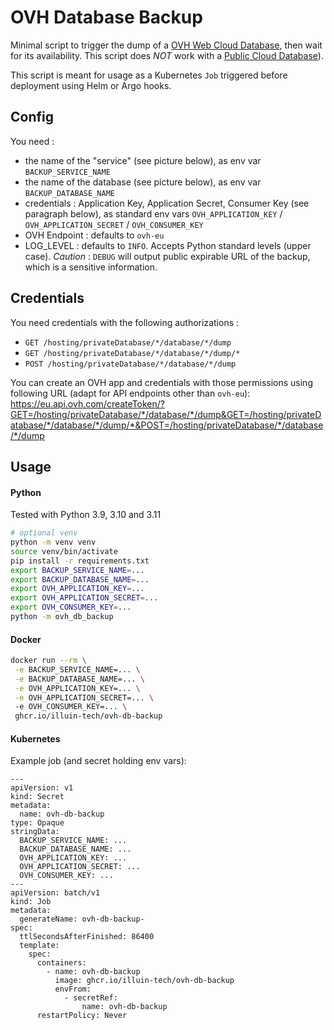 # OVH Database Backup

Minimal script to trigger the dump of a [OVH Web Cloud Database](https://www.ovhcloud.com/en/web-cloud/databases/), then wait for its availability. This script does *NOT* work with a [Public Cloud Database](https://www.ovhcloud.com/en/public-cloud/databases/)).

This script is meant for usage as a Kubernetes `Job` triggered before deployment using Helm or Argo hooks.

## Config

You need :
- the name of the "service" (see picture below), as env var `BACKUP_SERVICE_NAME`
- the name of the database (see picture below), as env var `BACKUP_DATABASE_NAME`
- credentials : Application Key, Application Secret, Consumer Key (see paragraph below), as standard env vars `OVH_APPLICATION_KEY` / `OVH_APPLICATION_SECRET` / `OVH_CONSUMER_KEY`
- OVH Endpoint : defaults to `ovh-eu`
- LOG_LEVEL : defaults to `INFO`. Accepts Python standard levels (upper case). *Caution* : `DEBUG` will output public expirable URL of the backup, which is a sensitive information.

## Credentials

You need credentials with the following authorizations :
- `GET /hosting/privateDatabase/*/database/*/dump`
- `GET /hosting/privateDatabase/*/database/*/dump/*`
- `POST /hosting/privateDatabase/*/database/*/dump`

You can create an OVH app and credentials with those permissions using following URL (adapt for API endpoints other than `ovh-eu`): https://eu.api.ovh.com/createToken/?GET=/hosting/privateDatabase/*/database/*/dump&GET=/hosting/privateDatabase/*/database/*/dump/*&POST=/hosting/privateDatabase/*/database/*/dump

## Usage

#### Python
Tested with Python 3.9, 3.10 and 3.11

```bash
# optional venv
python -m venv venv
source venv/bin/activate
pip install -r requirements.txt
export BACKUP_SERVICE_NAME=... 
export BACKUP_DATABASE_NAME=... 
export OVH_APPLICATION_KEY=... 
export OVH_APPLICATION_SECRET=... 
export OVH_CONSUMER_KEY=...
python -m ovh_db_backup
```

#### Docker

```bash
docker run --rm \
 -e BACKUP_SERVICE_NAME=... \
 -e BACKUP_DATABASE_NAME=... \
 -e OVH_APPLICATION_KEY=... \
 -e OVH_APPLICATION_SECRET=... \ 
 -e OVH_CONSUMER_KEY=... \
 ghcr.io/illuin-tech/ovh-db-backup
```

#### Kubernetes

Example job (and secret holding env vars):
```kubernetes
---
apiVersion: v1
kind: Secret
metadata:
  name: ovh-db-backup
type: Opaque
stringData:
  BACKUP_SERVICE_NAME: ...
  BACKUP_DATABASE_NAME: ...
  OVH_APPLICATION_KEY: ...
  OVH_APPLICATION_SECRET: ...
  OVH_CONSUMER_KEY: ...
---
apiVersion: batch/v1
kind: Job
metadata:
  generateName: ovh-db-backup-
spec:
  ttlSecondsAfterFinished: 86400
  template:
    spec:
      containers:
        - name: ovh-db-backup
          image: ghcr.io/illuin-tech/ovh-db-backup
          envFrom:
            - secretRef:
                name: ovh-db-backup
      restartPolicy: Never
```
